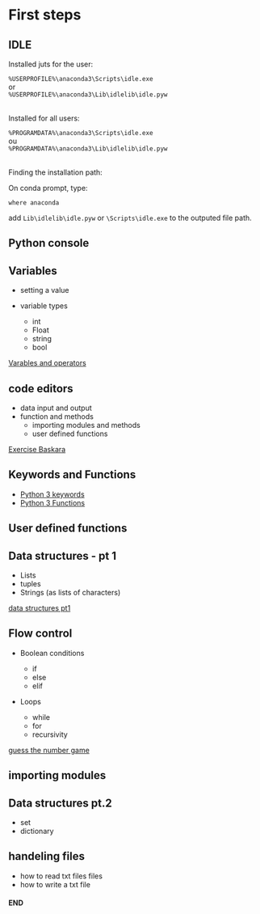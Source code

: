 # First steps

## IDLE

Installed juts for the user:

```%USERPROFILE%\anaconda3\Scripts\idle.exe``` <br> or <br> ```%USERPROFILE%\anaconda3\Lib\idlelib\idle.pyw```<br><br>

Installed for all users:

```%PROGRAMDATA%\anaconda3\Scripts\idle.exe``` <br> ou <br> ```%PROGRAMDATA%\anaconda3\Lib\idlelib\idle.pyw``` <br><br>


Finding the installation path:

On conda prompt, type:

```where anaconda```

add ```Lib\idlelib\idle.pyw``` or ```\Scripts\idle.exe``` to the outputed file path.

## Python console

## Variables

* setting a value

* variable types
    * int
    * Float
    * string
    * bool

[Varables and operators](./variaveis_e_operadores.ipynb)

## code editors

* data input and output
* function and methods
    * importing modules and methods
    * user defined functions

[Exercise Baskara](./Bhaskara.pdf)

## Keywords and Functions

- [Python 3 keywords](https://docs.python.org/3/reference/lexical_analysis.html#keywords)
- [Python 3 Functions](https://docs.python.org/3.7/library/functions.html#built-in-functions)

## User defined functions

## Data structures - pt 1

* Lists
* tuples
* Strings (as lists of characters)

[data structures pt1](./datastructures.ipynb)

  
## Flow control

* Boolean conditions

    * if
    * else
    * elif

* Loops

    * while
    * for
    * recursivity

[guess the number game](./python_example/guess_the_number.ipynb')

## importing modules

## Data structures pt.2

* set
* dictionary

## handeling files

* how to read txt files files
* how to write a txt file

#### END